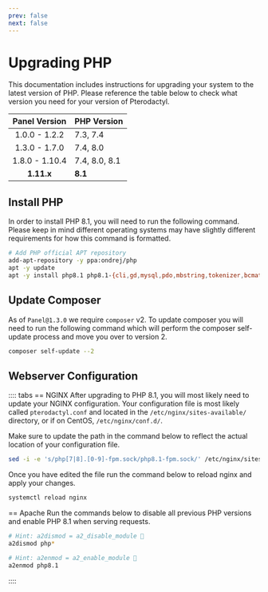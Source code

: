 ```yaml
---
prev: false
next: false
---
```


# Upgrading PHP

This documentation includes instructions for upgrading your system to the latest version of PHP. Please reference the
table below to check what version you need for your version of Pterodactyl.

| Panel Version  | PHP Version   |
| :------------: | ------------- |
| 1.0.0 - 1.2.2  | 7.3, 7.4      |
| 1.3.0 - 1.7.0  | 7.4, 8.0      |
| 1.8.0 - 1.10.4 | 7.4, 8.0, 8.1 |
|   **1.11.x**   | **8.1**       |

## Install PHP

In order to install PHP 8.1, you will need to run the following command. Please keep in mind different operating systems
may have slightly different requirements for how this command is formatted.

```bash
# Add PHP official APT repository
add-apt-repository -y ppa:ondrej/php
apt -y update
apt -y install php8.1 php8.1-{cli,gd,mysql,pdo,mbstring,tokenizer,bcmath,xml,fpm,curl,zip}
```

## Update Composer

As of `Panel@1.3.0` we require `composer` v2. To update composer you will need to run the following command which will
perform the composer self-update process and move you over to version 2.

```bash
composer self-update --2
```

## Webserver Configuration

:::: tabs
== NGINX
After upgrading to PHP 8.1, you will most likely need to update your NGINX configuration. Your configuration file
is most likely called `pterodactyl.conf` and located in the `/etc/nginx/sites-available/` directory, or if on CentOS,
`/etc/nginx/conf.d/`.

Make sure to update the path in the command below to reflect the actual location of your configuration file.

```bash
sed -i -e 's/php[7|8].[0-9]-fpm.sock/php8.1-fpm.sock/' /etc/nginx/sites-available/pterodactyl.conf
```

Once you have edited the file run the command below to reload nginx and apply your changes.

```bash
systemctl reload nginx
```

== Apache
Run the commands below to disable all previous PHP versions and enable PHP 8.1 when serving requests.

```bash
# Hint: a2dismod = a2_disable_module 🤯
a2dismod php*

# Hint: a2enmod = a2_enable_module 🤯
a2enmod php8.1

```
::::
